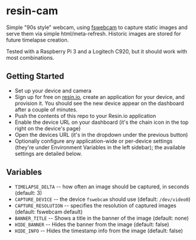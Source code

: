 # resin-cam

Simple "90s style" webcam, using [fswebcam](https://github.com/fsphil/fswebcam) to capture static
images and serve them via simple html/meta-refresh. Historic images are stored for future
timelapse creation.

Tested with a Raspberry Pi 3 and a Logitech C920, but it should work with most combinations.

## Getting Started

* Set up your device and camera
* Sign up for free on [resin.io](https://dashboard.resin.io/signup), create an application for your
  device, and provision it. You should see the new device appear on the dashboard after a couple
  of minutes.
* Push the contents of this repo to your Resin.io application
* Enable the device URL on your dashboard (it's the chain icon in the top right
  on the device's page)
* Open the devices URL (it's in the dropdown under the previous button)
* Optionally configure any application-wide or per-device settings (they're under
  Environment Variables in the left sidebar); the available settings are detailed below.

## Variables

* `TIMELAPSE_DELTA` -- how often an image should be captured, in seconds (default: 3)
* `CAPTURE_DEVICE` -- the device `fswebcam` should use (default: `/dev/video0`)
* `CAPTURE_RESOLUTION` -- specifies the resolution of captured images (default: fswebcam default)
* `BANNER_TITLE` -- Shows a title in the banner of the image (default: none)
* `HIDE_BANNER` -- Hides the banner from the image (default: false)
* `HIDE_INFO` -- Hides the timestamp info from the image (default: false)

